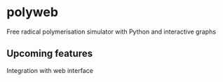 # polyweb
Free radical polymerisation simulator with Python and interactive graphs
## Upcoming features
Integration with web interface
